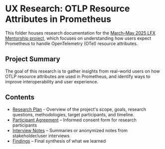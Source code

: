 # UX Research: OTLP Resource Attributes in Prometheus

This folder houses research documentation for the [March–May 2025 LFX Mentorship project](https://mentorship.lfx.linuxfoundation.org/project/36e3f336-ce78-4074-b833-012015eb59be), which focuses on understanding how users expect Prometheus to handle OpenTelemetry (OTel) resource attributes.

## Project Summary

The goal of this research is to gather insights from real-world users on how OTLP resource attributes are used in Prometheus, and identify ways to improve interoperability and user experience.

## Contents

- [Research Plan](./prom-otel-research/research-plan.md) - Overview of the project's scope, goals, research questions, methodologies, target participants, and timeline.
- [Participant Agreement](./prom-otel-research/participant-agreement.md) – Informed consent form for research participants
- [Interview Notes](./prom-otel-research/interview-notes.md) – Summaries or anonymized notes from stakeholder/user interviews
- [Findings](./prom-otel-research/findings.md) – Final synthesis of what we learned
